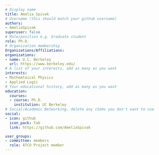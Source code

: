 ```yaml
---
# Display name
title: Amelia Spivak
# Username (this should match your github username)
authors:
- AmeliaSpivak
superuser: false
# Role/position e.g. Graduate student
role: Ph.D.
# Organization membership
Organizations/Affiliations:
organizations:
- name: U.C. Berkeley
  url: https://www.berkeley.edu/
# A list of your interests, add as many as you want
interests:
- Mathemtaical Physics
- Applied Logic
# Your educational history, add as many as you want
education:
  courses:
  - course: Ph.D.
    institution: UC Berkeley
# Social/Academic Networking, delete any items you don't want to use
social:
- icon: github
  icon_pack: fab
  link: https://github.com/AmeliaSpivak

user_groups:
- committee: members
  role: ATCO Project member
---
```

